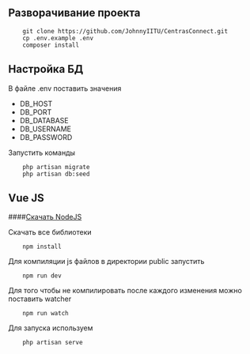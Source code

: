 ## Разворачивание проекта

```
    git clone https://github.com/JohnnyIITU/CentrasConnect.git
    cp .env.example .env
    composer install
```

## Настройка БД 
В файле .env поставить значения 
- DB_HOST
- DB_PORT
- DB_DATABASE
- DB_USERNAME
- DB_PASSWORD

Запустить команды 

```
    php artisan migrate 
    php artisan db:seed
```

## Vue JS
####[Скачать NodeJS](https://nodejs.org)

Скачать все библиотеки
```
    npm install
```

Для компиляции js файлов в директории public запустить 

```
    npm run dev
```

Для того чтобы не компилировать после каждого изменения можно поставить watcher

```
    npm run watch
```

Для запуска используем 

```
    php artisan serve
```
